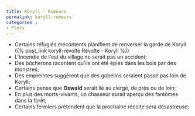```yaml
---
title: Koryll - Rumeurs
permalink: koryll-rumeurs
categories :
- Plots
---
```

- Certains réfugiés mécontents planifient de renverser la garde de Koryll ({% post_link koryll-revolte Révolte - Koryll %})
- L'incendie de l'est du village ne serait pas un accident;
- Des bûcherons racontent qu'ils ont été épiés dans les bois par des monstres;
- Des empreintes suggèrent que des gobelins seraient passé pas loin de Koryll;
- Certains pense que **Oswald** serait lié au clergé, de près ou de loin;
- En plus des morts-vivants, un chasseur aurait aperçu des fantômes dans la forêt;
- Certains fermiers prétendent que la prochaine récolte sera désastreuse;
